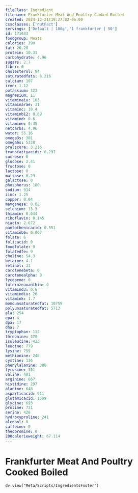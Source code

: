 ```yaml
---
fileClass: Ingredient
filename: Frankfurter Meat And Poultry Cooked Boiled
created: 2024-12-21T19:27:02-06:00
cssclasses: ['nutFact']
servings: ['Default | 100g','1 frankfurter | 50']
id: 171633
foodgroup: Meats
calories: 298
fat: 26.28
protein: 10.31
carbohydrate: 4.96
sugars: 2.7
fiber: 0
cholesterol: 84
saturatedfats: 8.216
calcium: 107
iron: 1.12
potassium: 323
magnesium: 11
vitaminaiu: 103
vitaminarae: 31
vitaminc: 19.4
vitaminb12: 0.69
vitamind: 0.6
vitamine: 0.45
netcarbs: 4.96
water: 55.16
omega3s: 301
omega6s: 5338
pralscore: 3.216
transfattyacids: 0.237
sucrose: 0
glucose: 2.41
fructose: 0
lactose: 0
maltose: 0.29
galactose: 0
phosphorus: 180
sodium: 914
zinc: 1.25
copper: 0.04
manganese: 0.02
selenium: 13.3
thiamin: 0.044
riboflavin: 0.145
niacin: 2.672
pantothenicacid: 0.551
vitaminb6: 0.067
folate: 6
folicacid: 0
foodfolate: 9
folatedfe: 9
choline: 54.3
betaine: 4.1
retinol: 31
carotenebeta: 0
carotenealpha: 0
lycopene: 0
luteinzeaxanthin: 0
vitamind3: 0.6
vitamindiu: 26
vitamink: 1.7
monounsaturatedfat: 10759
polyunsaturatedfat: 5713
ala: 254
epa: 4
dpa: 17
dha: 7
tryptophan: 112
threonine: 370
isoleucine: 423
leucine: 779
lysine: 759
methionine: 248
cystine: 136
phenylalanine: 380
tyrosine: 301
valine: 481
arginine: 667
histidine: 297
alanine: 648
asparticacid: 911
glutamicacid: 1509
glycine: 693
proline: 731
serine: 428
hydroxyproline: 241
alcohol: 0
caffeine: 0
theobromine: 0
200calorieweight: 67.114
---
```


# Frankfurter Meat And Poultry Cooked Boiled

```dataviewjs
dv.view("Meta/Scripts/IngredientsFooter")
```